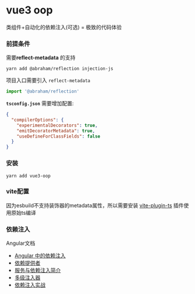# vue3 oop

类组件+自动化的依赖注入(可选) = 极致的代码体验

### 前提条件

需要**reflect-metadata** 的支持

```shell
yarn add @abraham/reflection injection-js 
```

项目入口需要引入 `reflect-metadata`

```typescript
import '@abraham/reflection'
```

**`tsconfig.json`** 需要增加配置:

```json
{
  "compilerOptions": {
    "experimentalDecorators": true,
    "emitDecoratorMetadata": true,
    "useDefineForClassFields": false
  } 
}
```

### 安装

```shell
yarn add vue3-oop 
```

### vite配置

因为esbuild不支持装饰器的metadata属性，所以需要安装 [vite-plugin-ts](https://github.com/CarterLi/vite/tree/main/packages/plugin-vue-jsx#readme) 插件使用原始ts编译

### 依赖注入

Angular文档

- [Angular 中的依赖注入](https://angular.cn/guide/dependency-injection)
- [依赖提供者](https://angular.cn/guide/dependency-injection-providers)
- [服务与依赖注入简介](https://angular.cn/guide/architecture-services)
- [多级注入器](https://angular.cn/guide/hierarchical-dependency-injection)
- [依赖注入实战](https://angular.cn/guide/dependency-injection-in-action)
